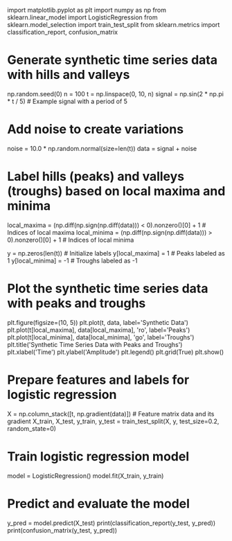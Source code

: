 import matplotlib.pyplot as plt
import numpy as np
from sklearn.linear_model import LogisticRegression
from sklearn.model_selection import train_test_split
from sklearn.metrics import classification_report, confusion_matrix

# Generate synthetic time series data with hills and valleys
np.random.seed(0)
n = 100
t = np.linspace(0, 10, n)
signal = np.sin(2 * np.pi * t / 5)  # Example signal with a period of 5

# Add noise to create variations
noise = 10.0 * np.random.normal(size=len(t))
data = signal + noise

# Label hills (peaks) and valleys (troughs) based on local maxima and minima
local_maxima = (np.diff(np.sign(np.diff(data))) < 0).nonzero()[0] + 1  # Indices of local maxima
local_minima = (np.diff(np.sign(np.diff(data))) > 0).nonzero()[0] + 1  # Indices of local minima

y = np.zeros(len(t))  # Initialize labels
y[local_maxima] = 1  # Peaks labeled as 1
y[local_minima] = -1  # Troughs labeled as -1

# Plot the synthetic time series data with peaks and troughs
plt.figure(figsize=(10, 5))
plt.plot(t, data, label='Synthetic Data')
plt.plot(t[local_maxima], data[local_maxima], 'ro', label='Peaks')
plt.plot(t[local_minima], data[local_minima], 'go', label='Troughs')
plt.title('Synthetic Time Series Data with Peaks and Troughs')
plt.xlabel('Time')
plt.ylabel('Amplitude')
plt.legend()
plt.grid(True)
plt.show()

# Prepare features and labels for logistic regression
X = np.column_stack([t, np.gradient(data)])  # Feature matrix data and its gradient
X_train, X_test, y_train, y_test = train_test_split(X, y, test_size=0.2, random_state=0)

# Train logistic regression model
model = LogisticRegression()
model.fit(X_train, y_train)

# Predict and evaluate the model
y_pred = model.predict(X_test)
print(classification_report(y_test, y_pred))
print(confusion_matrix(y_test, y_pred))
